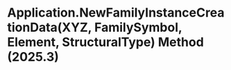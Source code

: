 # Application.NewFamilyInstanceCreationData(XYZ, FamilySymbol, Element, StructuralType) Method (2025.3)

﻿